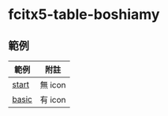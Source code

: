 

# fcitx5-table-boshiamy


## 範例

| 範例 | 附註 |
| --- | --- |
| [start](start) | 無 icon |
| [basic](basic) | 有 icon |

